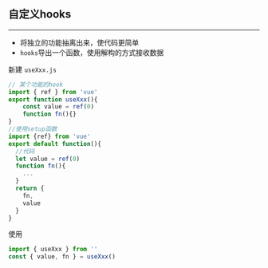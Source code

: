 ## 自定义hooks
---
* 将独立的功能抽离出来，使代码更简单
* `hooks`导出一个函数，使用解构的方式接收数据

新建 `useXxx.js`
```js
// 某个功能的hook
import { ref } from 'vue'
export function useXxx(){
    const value = ref(0)
    function fn(){}
}
//使用setup函数
import {ref} from 'vue'
export default function(){
  //代码
  let value = ref(0)
  function fn(){
    ...
  }
  return {
    fn,
    value
  }
}
```
使用
```js
import { useXxx } from ''
const { value, fn } = useXxx()
```
